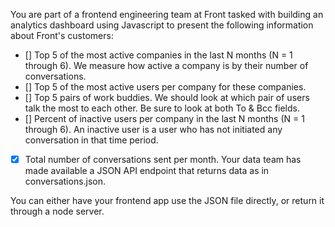 You are part of a frontend engineering team at Front tasked with building an analytics dashboard using Javascript to present the following information about Front's customers:

- [] Top 5 of the most active companies in the last N months (N = 1 through 6). We measure how active a company is by their number of conversations.
- [] Top 5 of the most active users per company for these companies.
- [] Top 5 pairs of work buddies. We should look at which pair of users talk the most to each other. Be sure to look at both To & Bcc fields.
- [] Percent of inactive users per company in the last N months (N = 1 through 6). An inactive user is a user who has not initiated any conversation in that time period.
- [x] Total number of conversations sent per month.
Your data team has made available a JSON API endpoint that returns data as in conversations.json.

You can either have your frontend app use the JSON file directly, or return it through a node server.